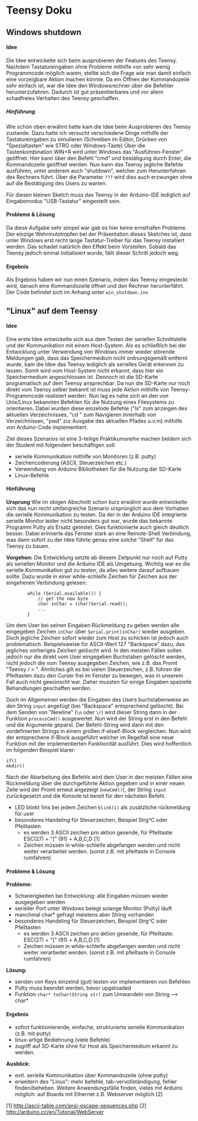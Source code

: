 ﻿Teensy Doku
===========

Windows shutdown
--------------------
#### Idee
Die Idee entwickelte sich beim ausprobieren der Features des Teensy. Nachdem Tastatureingaben ohne Probleme mithilfe von sehr wenig Programmcode möglich waren, stellte sich die Frage wie man damit einfach eine vorzeigbare Aktion machen könnte.
Da ein Öffnen der Kommandozeile sehr einfach ist, war die Idee den Windowsrechner über die Befehler herunterzufahren.
Dadurch ist gut präsentierbares und vor allem schadfreies Verhalten des Teensy geschaffen.


##### Hinführung
Wie schon oben erwähnt hatte kam die Idee beim Ausprobieren des Teensy zustande. 
Dazu hatte ich versucht verschiedene Dinge mithilfe der Tastatureingaben zu simulieren (Schreiben im Editor, Drücken von "Spezialtasten" wie STRG oder Windows-Taste)
Über die Tastenkombination WIN+R wird unter Windows das "Ausführen-Fenster" geöffnet. Hier kann über den Befehl "cmd" und bestätigung durch Enter, die Kommandozeile geöffnet werden.
Nun kann das Teensy jegliche Befehle ausführen, unter anderem auch "shutdown", welcher zum Herunterfahren des Rechners führt. Über die Parameter `???` wird dies auch erzwungen ohne auf die Bestätigung des Users zu warten.

Für diesen kleinen Sketch muss das Teensy in der Arduino-IDE lediglich auf Eingabemodus "USB-Tastatur" eingestellt sein.


#### Probleme & Lösung
Da diese Aufgabe sehr simpel war gab es hier keine ernsthafen Probleme.
Der einzige Wehrmutstropfen bei der Präsentation dieses Sketches ist, dass unter Windows erst recht lange Tastatur-Treiber für das Teensy installiert werden. Das schadet natürlich den Effekt beim Vorstellen. Sobald das Teensy jedoch einmal initialisiert wurde, fällt dieser Schritt jedoch weg.


#### Ergebnis
Als Ergebnis haben wir nun einen Szenario, indem das Teensy eingesteckt wird, danach eine Kommandozeile öffnet und den Rechner herunterfährt.
Der Code befindet sich im Anhang unter `win_shutdown.ino`
 


"Linux" auf dem Teensy
-----------------------
#### Idee
Eine erste Idee entwickelte sich aus dem Testen der seriellen Schnittstelle und der Kommunikation mit einem Host-System. Als es schließlich bei der Entwicklung unter Verwendung von Windows immer wieder störende Meldungen gab, dass das Speichermedium nicht ordnungsgemäß entfernt wurde, kam die Idee das Teensy lediglich als serielles Gerät erkennen zu lassen.
Somit wird vom Host-System nicht erkannt, dass hier ein Speichermedium angeschlossen ist. Dennoch ist die SD-Karte programatisch auf dem Teensy ansprechbar.
Da nun die SD-Karte nur noch direkt vom Teensy selber bekannt ist muss jede Aktion mithilfe von Teensy-Programmcode realisiert werden. Nun lag es nahe sich an den von Unix/Linux bekannten Befehlen für die Nutzung eines Filesystems zu orientieren. Dabei wurden diese einzelnde Befehle ("ls" zum anzeigen des aktuellen Verzeichnisses, "cd <directory>" zum Navigieren innerhalb von Verzeichnissen, "pwd" zur Ausgabe des aktuellen Pfades u.v.m) mithilfe von Arduino-Code implementiert. 

Ziel dieses Szenarios ist eine 3-teilige Praktikumsreihe machen beidem sich der Student mit folgendem beschäftigen soll: 
- serielle Kommunikation mithilfe von Monitoren (z.B. putty)
- Zeichencodierung (ASCII, Steuerzeichen etc.)
- Verwendung von Arduino Bibliotheken für die Nutzung der SD-Karte
- Linux-Befehle


#### Hinführung
**Ursprung**
Wie im obigen Abschnitt schon kurz erwähnt wurde entwickelte sich das nun recht umfangreiche Szenario ursprünglich aus dem Vorhaben die serielle Kommunikation zu testen. 
Da der in der Arduino IDE integrierte serielle Monitor leider nicht besonders gut war, wurde das bekannte Programm Putty als Ersatz getestet. Dies funktionierte auch gleich deutlich besser. 
Dabei erinnerte das Fenster stark an eine Remote-Shell Verbindung, was dann sofort zu der Idee führte genau eine solche "Shell" für das Teensy zu bauen.

**Vorgehen:**
Die Entwicklung setzte ab diesem Zeitpunkt nur noch auf Putty als seriellen Monitor und die Arduino IDE als Umgebung.
Wichtig war es die serielle Kommunikation gut zu testen, da alles weitere darauf aufbauen sollte. 
Dazu wurde in einer while-schleife Zeichen für Zeichen aus der eingehenen Verbindung gelesen:

```
		while (Serial.available()) {
			// get the new byte
			char inChar = (char)Serial.read();
			...
		}
```

Um dem User bei seinen Eingaben Rückmeldung zu geben werden alle eingegeben Zeichen `inChar` über `Serial.print(inChar)` wieder ausgeben.
Doch jegliche Zeichen sofort wieder zum Host zu schicken ist jedoch auch problematisch. Beispielsweise für ASCII-Wert 127 "Backspace" dazu, das jegliches vorheriges Zeichen gelöscht wird. In den meisten Fällen sollen jedoch nur die direkt vom User eingegeben Buchstaben gelöscht werden, nicht jedoch die vom Teensy ausgegeben Zeichen, wie z.B. das Promt "Teensy / > ". Ähnliches gilt es bei vielen Steuerzeichen, z.B. führen die Pfeiltasten dazu den Curser frei im Fenster zu bewegen, was in unserem Fall auch nicht gewünscht war. Daher mussten für einige Eingaben spezielle Behandlungen geschaffen werden.

Doch im Allgemeinen werden die Eingaben des Users buchstabenweise an den String `input` angefügt (bei "Backspace" entsprechend gelöscht). Bei dem Senden von "Newline" (`\n` oder `\r`) wird dieser String dann in der Funktion `processCmd()` ausgewertet.
Nun wird der String erst in den Befehl und die Argumente geparst. Der Befehl-String wird dann mit den vordefinierten Strings in einem großen if-elseif-Block vergleichen. Nun wird der entsprechene if-Block ausgeführt welcher im Regelfall eine neue Funktion mit der implementierten Funktionität ausführt. Dies wird hoffentlich im folgenden Beispiel klarer:

```
if()
mkdir()
```

Nach der Abarbeitung des Befehls wird dem User in den meisten Fällen eine Rückmeldung über die durchgeführte Aktion gegeben und in einer neuen Zeile wird der Promt erneut angezeigt (`newCmd()`), der String `input` zurückgesetzt und die Konsole ist bereit für den nächsten Befehl.


- LED blinkt 1ms bei jedem Zeichen `blink(1)` als zusätzliche rückmeldung für user
- besonderes Handeling für Steuerzeichen, Beispiel Strg^C oder Pfeiltasten
	- es werden 3 ASCII zeichen pro aktion gesende, für Pfeiltaste: ESC(27) + "[" (91) + A,B,C,D [1]
	- Zeichen müssen in while-schleife abgefangen werden und nicht weiter verarbeitet werden. (sonst z.B. mit pfeiltaste in Console rumfahren) 


#### Probleme & Lösung
**Probleme:**
- Schwierigkeiten bei Entwicklung: alle Eingaben müssen wieder ausgegeben werden
- serieller Port unter Windows belegt solange Monitor (Putty) läuft
- manchmal char* gefragt meistens aber String vorhanden
- besonderes Handeling für Steuerzeichen, Beispiel Strg^C oder Pfeiltasten
	- es werden 3 ASCII zeichen pro aktion gesende, für Pfeiltaste: ESC(27) + "[" (91) + A,B,C,D [1]
	- Zeichen müssen in while-schleife abgefangen werden und nicht weiter verarbeitet werden. (sonst z.B. mit pfeiltaste in Console rumfahren) 


**Lösung:**
- senden von Keys einzelnd (gut) testen vor implementieren von Befehlen
- Putty muss beendet werden, bevor upgeloaded 
- Funktion `char* toChar(String str)` zum Umwandeln von String --> char*

#### Ergebnis
- sofort funktionierende, einfache, strukturierte serielle Kommunikation (z.B. mit putty)
- linux-artige Bediehnung (viele Befehle)
- zugriff auf SD-Karte ohne für Host als Speichermedium erkannt zu werden.

**Ausblick:**
- evtl. serielle Kommunikation über Kommandozeile (ohne putty)
- erweitern des "Linux": mehr befehle, tab-vervollständigung, fehler finden/beheben. Weitere Anwendungsfälle finden, vieles mit Arduino möglich: auf Boards mit Ethernet z.B. Webserver möglich [2]

[1] http://ascii-table.com/ansi-escape-sequences.php
[2] http://arduino.cc/en/Tutorial/WebServer









